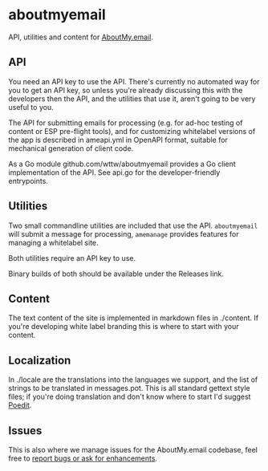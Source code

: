 # aboutmyemail

API, utilities and content for [AboutMy.email](https://aboutmy.email/).

## API

You need an API key to use the API. There's currently no automated way for you to get an API key, so unless you're
already discussing this with the developers then the API, and the utilities that use it, aren't going to be very useful
to you.

The API for submitting emails for processing (e.g. for ad-hoc testing of content or ESP pre-flight tools), and
for customizing whitelabel versions of the app is described in ameapi.yml in OpenAPI format, suitable for mechanical
generation of client code.

As a Go module github.com/wttw/aboutmyemail provides a Go client implementation of the API. See api.go for the
developer-friendly entrypoints.

## Utilities

Two small commandline utilities are included that use the API. `aboutmyemail` will submit a message for processing,
`amemanage` provides features for managing a whitelabel site.

Both utilities require an API key to use.

Binary builds of both should be available under the Releases link.

## Content

The text content of the site is implemented in markdown files in ./content. If you're developing white label branding
this is where to start with your content.

## Localization

In ./locale are the translations into the languages we support, and the list of strings to be translated in
messages.pot. This is all standard gettext style files; if you're doing translation and don't know where to
start I'd suggest [Poedit](https://poedit.net).

## Issues

This is also where we manage issues for the AboutMy.email codebase, feel free to
[report bugs or ask for enhancements](https://github.com/wttw/aboutmyemail/issues).
